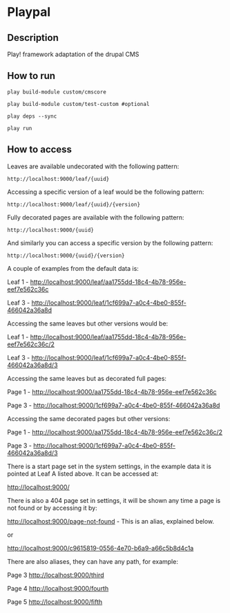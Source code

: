Playpal
=======

Description
-----------
Play! framework adaptation of the drupal CMS

How to run
----------

`play build-module custom/cmscore`

`play build-module custom/test-custom #optional`

`play deps --sync`

`play run`

How to access
-------------

Leaves are available undecorated with the following pattern:

`http://localhost:9000/leaf/{uuid}`

Accessing a specific version of a leaf would be the following pattern:

`http://localhost:9000/leaf/{uuid}/{version}`

Fully decorated pages are available with the following pattern:

`http://localhost:9000/{uuid}`

And similarly you can access a specific version by the following pattern:

`http://localhost:9000/{uuid}/{version}`

A couple of examples from the default data is:

Leaf 1 - [http://localhost:9000/leaf/aa1755dd-18c4-4b78-956e-eef7e562c36c](http://localhost:9000/leaf/aa1755dd-18c4-4b78-956e-eef7e562c36c)

Leaf 3 - [http://localhost:9000/leaf/1cf699a7-a0c4-4be0-855f-466042a36a8d](http://localhost:9000/leaf/1cf699a7-a0c4-4be0-855f-466042a36a8d)


Accessing the same leaves but other versions would be:

Leaf 1 - [http://localhost:9000/leaf/aa1755dd-18c4-4b78-956e-eef7e562c36c/2](http://localhost:9000/leaf/aa1755dd-18c4-4b78-956e-eef7e562c36c/2)

Leaf 3 - [http://localhost:9000/leaf/1cf699a7-a0c4-4be0-855f-466042a36a8d/3](http://localhost:9000/leaf/1cf699a7-a0c4-4be0-855f-466042a36a8d/3)


Accessing the same leaves but as decorated full pages:

Page 1 - [http://localhost:9000/aa1755dd-18c4-4b78-956e-eef7e562c36c](http://localhost:9000/aa1755dd-18c4-4b78-956e-eef7e562c36c)

Page 3 - [http://localhost:9000/1cf699a7-a0c4-4be0-855f-466042a36a8d](http://localhost:9000/1cf699a7-a0c4-4be0-855f-466042a36a8d)


Accessing the same decorated pages but other versions:

Page 1 - [http://localhost:9000/aa1755dd-18c4-4b78-956e-eef7e562c36c/2](http://localhost:9000/aa1755dd-18c4-4b78-956e-eef7e562c36c/2)

Page 3 - [http://localhost:9000/1cf699a7-a0c4-4be0-855f-466042a36a8d/3](http://localhost:9000/1cf699a7-a0c4-4be0-855f-466042a36a8d/3)


There is a start page set in the system settings, in the example data it is pointed at Leaf A listed above. It can be accessed at:

[http://localhost:9000/](http://localhost:9000/)

There is also a 404 page set in settings, it will be shown any time a page is not found or by accessing it by:

[http://localhost:9000/page-not-found](http://localhost:9000/page-not-found) - This is an alias, explained below.

or

[http://localhost:9000/c9615819-0556-4e70-b6a9-a66c5b8d4c1a](http://localhost:9000/c9615819-0556-4e70-b6a9-a66c5b8d4c1a)


There are also aliases, they can have any path, for example:

Page 3 [http://localhost:9000/third](http://localhost:9000/third)

Page 4 [http://localhost:9000/fourth](http://localhost:9000/fourth)

Page 5 [http://localhost:9000/fifth](http://localhost:9000/fifth)

